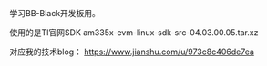 学习BB-Black开发板用。

使用的是TI官网SDK 
am335x-evm-linux-sdk-src-04.03.00.05.tar.xz

对应我的技术blog：
https://www.jianshu.com/u/973c8c406de7ea


